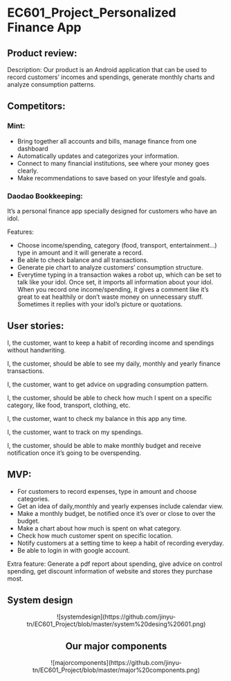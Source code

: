 # EC601_Project_Personalized Finance App

## Product review: 

   Description: Our product is an Android application that can be used to record customers’ incomes and spendings, generate monthly charts and analyze consumption patterns.

## Competitors:

### Mint:
   * Bring together all accounts and bills, manage finance from one dashboard 
   * Automatically updates and categorizes your information.
   * Connect to  many financial institutions, see where your money goes clearly.
   * Make recommendations to save based on your lifestyle and goals.

### Daodao Bookkeeping:

   It’s a personal finance app specially designed for customers who have an idol.

   Features:
   * Choose income/spending, category (food, transport, entertainment…) type in amount and it will generate a record.
   * Be able to check balance and all transactions.
   * Generate pie chart to analyze customers’ consumption structure.
   * Everytime typing in a transaction wakes a robot up, which can be set to talk like your idol. Once set, it imports all information about your idol. When you record one income/spending, it gives a comment like it’s great to eat healthily or don’t waste money on unnecessary stuff. Sometimes it replies with your idol’s picture or quotations.

## User stories:
   I, the customer, want to keep a habit of recording income and spendings without handwriting.

   I, the customer, should be able to see my daily, monthly and yearly finance transactions.

   I, the customer, want to get advice on upgrading consumption pattern.

   I, the customer, should be able to check how much I spent on  a specific category, like food, transport, clothing, etc.

   I, the customer,  want to check my balance in this app any time.

   I, the customer, want to track on my spendings.

   I, the customer, should be able to make monthly budget and receive notification once it’s  going to be overspending.

## MVP:
* For customers to record expenses, type in amount and choose categories.
* Get an idea of daily,monthly and yearly expenses include calendar view.
* Make a monthly budget, be notified once it’s over or close to over the budget.
* Make a chart about how much is spent on what category.
* Check how much customer spent on specific location.
* Notify customers at a setting time to keep a habit of recording everyday.
* Be able to login in with google account.</br>

Extra feature: Generate a pdf report about spending, give advice on control spending, get discount information of website and stores they purchase most.

## System design
<div align=center>
   ![systemdesign](https://github.com/jinyu-tn/EC601_Project/blob/master/system%20desing%20601.png)

## Our major components
<div align=center>![majorcomponents](https://github.com/jinyu-tn/EC601_Project/blob/master/major%20components.png)
